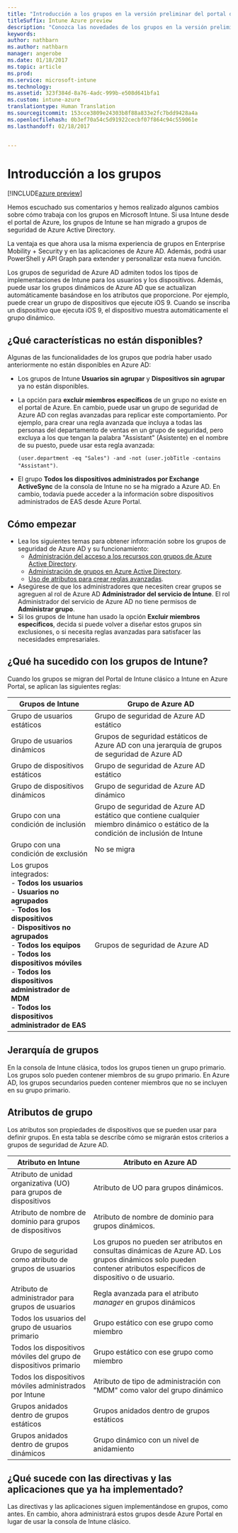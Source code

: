```yaml
---
title: "Introducción a los grupos en la versión preliminar del portal de Azure de Intune"
titleSuffix: Intune Azure preview
description: "Conozca las novedades de los grupos en la versión preliminar del portal de Intune Azure."
keywords: 
author: nathbarn
ms.author: nathbarn
manager: angerobe
ms.date: 01/18/2017
ms.topic: article
ms.prod: 
ms.service: microsoft-intune
ms.technology: 
ms.assetid: 323f384d-8a76-4adc-999b-e508d641bfa1
ms.custom: intune-azure
translationtype: Human Translation
ms.sourcegitcommit: 153cce3809e24303b8f88a833e2fc7bdd9428a4a
ms.openlocfilehash: 0b3ef70a54c5d91922cecbf07f864c94c559061e
ms.lasthandoff: 02/18/2017


---
```


# <a name="get-started-with-groups"></a>Introducción a los grupos

[!INCLUDE[azure preview](../includes/azure_preview.md)]

Hemos escuchado sus comentarios y hemos realizado algunos cambios sobre cómo trabaja con los grupos en Microsoft Intune.
Si usa Intune desde el portal de Azure, los grupos de Intune se han migrado a grupos de seguridad de Azure Active Directory.

La ventaja es que ahora usa la misma experiencia de grupos en Enterprise Mobility + Security y en las aplicaciones de Azure AD. Además, podrá usar PowerShell y API Graph para extender y personalizar esta nueva función.

Los grupos de seguridad de Azure AD admiten todos los tipos de implementaciones de Intune para los usuarios y los dispositivos. Además, puede usar los grupos dinámicos de Azure AD que se actualizan automáticamente basándose en los atributos que proporcione. Por ejemplo, puede crear un grupo de dispositivos que ejecute iOS 9. Cuando se inscriba un dispositivo que ejecuta iOS 9, el dispositivo muestra automáticamente el grupo dinámico.

## <a name="what-is-not-available"></a>¿Qué características no están disponibles?

Algunas de las funcionalidades de los grupos que podría haber usado anteriormente no están disponibles en Azure AD:

- Los grupos de Intune **Usuarios sin agrupar** y **Dispositivos sin agrupar** ya no están disponibles.
- La opción para **excluir miembros específicos** de un grupo no existe en el portal de Azure. En cambio, puede usar un grupo de seguridad de Azure AD con reglas avanzadas para replicar este comportamiento. Por ejemplo, para crear una regla avanzada que incluya a todas las personas del departamento de ventas en un grupo de seguridad, pero excluya a los que tengan la palabra "Assistant" (Asistente) en el nombre de su puesto, puede usar esta regla avanzada:

  `(user.department -eq "Sales") -and -not (user.jobTitle -contains "Assistant")`.
- El grupo **Todos los dispositivos administrados por Exchange ActiveSync** de la consola de Intune no se ha migrado a Azure AD. En cambio, todavía puede acceder a la información sobre dispositivos administrados de EAS desde Azure Portal.

## <a name="how-to-get-started"></a>Cómo empezar

- Lea los siguientes temas para obtener información sobre los grupos de seguridad de Azure AD y su funcionamiento:
    -  [Administración del acceso a los recursos con grupos de Azure Active Directory](https://azure.microsoft.com/en-us/documentation/articles/active-directory-manage-groups/).
    -  [Administración de grupos en Azure Active Directory](https://azure.microsoft.com/en-us/documentation/articles/active-directory-accessmanagement-manage-groups/).
    -  [Uso de atributos para crear reglas avanzadas](https://azure.microsoft.com/en-us/documentation/articles/active-directory-accessmanagement-groups-with-advanced-rules/).
-  Asegúrese de que los administradores que necesiten crear grupos se agreguen al rol de Azure AD **Administrador del servicio de Intune**. El rol Administrador del servicio de Azure AD no tiene permisos de **Administrar grupo**.
-  Si los grupos de Intune han usado la opción **Excluir miembros específicos**, decida si puede volver a diseñar estos grupos sin exclusiones, o si necesita reglas avanzadas para satisfacer las necesidades empresariales.


## <a name="what-happened-to-intune-groups"></a>¿Qué ha sucedido con los grupos de Intune?
Cuando los grupos se migran del Portal de Intune clásico a Intune en Azure Portal, se aplican las siguientes reglas:

| Grupos de Intune|Grupo de Azure AD|
|-----------------------------------------------------------------------|-------------------------------------------------------------|
|Grupo de usuarios estáticos|Grupo de seguridad de Azure AD estático|
|Grupo de usuarios dinámicos|Grupos de seguridad estáticos de Azure AD con una jerarquía de grupos de seguridad de Azure AD|
|Grupo de dispositivos estáticos|Grupo de seguridad de Azure AD estático|
|Grupo de dispositivos dinámicos|Grupo de seguridad de Azure AD dinámico|
|Grupo con una condición de inclusión|Grupo de seguridad de Azure AD estático que contiene cualquier miembro dinámico o estático de la condición de inclusión de Intune|
|Grupo con una condición de exclusión|No se migra|
|Los grupos integrados:<br>- **Todos los usuarios**<br>- **Usuarios no agrupados**<br>- **Todos los dispositivos**<br>- **Dispositivos no agrupados**<br>- **Todos los equipos**<br>- **Todos los dispositivos móviles**<br>- **Todos los dispositivos administrador de MDM**<br>- **Todos los dispositivos administrador de EAS**|Grupos de seguridad de Azure AD|

## <a name="group-hierarchy"></a>Jerarquía de grupos

En la consola de Intune clásica, todos los grupos tienen un grupo primario. Los grupos solo pueden contener miembros de su grupo primario. En Azure AD, los grupos secundarios pueden contener miembros que no se incluyen en su grupo primario.

## <a name="group-attributes"></a>Atributos de grupo
Los atributos son propiedades de dispositivos que se pueden usar para definir grupos. En esta tabla se describe cómo se migrarán estos criterios a grupos de seguridad de Azure AD.

| Atributo en Intune|Atributo en Azure AD|
|-----------------------------------------------------------------------|-------------------------------------------------------------|
|Atributo de unidad organizativa (UO) para grupos de dispositivos|Atributo de UO para grupos dinámicos.|
|Atributo de nombre de dominio para grupos de dispositivos|Atributo de nombre de dominio para grupos dinámicos.|
|Grupo de seguridad como atributo de grupos de usuarios|Los grupos no pueden ser atributos en consultas dinámicas de Azure AD. Los grupos dinámicos solo pueden contener atributos específicos de dispositivo o de usuario.|
|Atributo de administrador para grupos de usuarios|Regla avanzada para el atributo *manager* en grupos dinámicos|
|Todos los usuarios del grupo de usuarios primario|Grupo estático con ese grupo como miembro|
|Todos los dispositivos móviles del grupo de dispositivos primario|Grupo estático con ese grupo como miembro|
|Todos los dispositivos móviles administrados por Intune|Atributo de tipo de administración con "MDM" como valor del grupo dinámico|
|Grupos anidados dentro de grupos estáticos |Grupos anidados dentro de grupos estáticos|
|Grupos anidados dentro de grupos dinámicos|Grupo dinámico con un nivel de anidamiento|

## <a name="what-happens-to-policies-and-apps-you-previously-deployed"></a>¿Qué sucede con las directivas y las aplicaciones que ya ha implementado?

Las directivas y las aplicaciones siguen implementándose en grupos, como antes. En cambio, ahora administrará estos grupos desde Azure Portal en lugar de usar la consola de Intune clásico.

